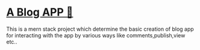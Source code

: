 # [A Blog APP 📝](https://thoughtstream-blogapp-ui.onrender.com)

This is a mern stack project which determine the basic creation of blog app for interacting with the app by various ways like comments,publish,view etc..
